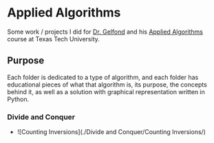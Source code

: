 # Applied Algorithms
Some work / projects I did for [Dr. Gelfond](http://redwood.cs.ttu.edu/~mgelfond) and his [Applied Algorithms](http://redwood.cs.ttu.edu/~mgelfond/FALL-2012/slides.pdf) course at Texas Tech University.

## Purpose
Each folder is dedicated to a type of algorithm, and each folder has educational pieces of what that algorithm is, its purpose, the concepts behind it, as well as a solution with graphical representation written in Python.

### Divide and Conquer
- ![Counting Inversions](./Divide and Conquer/Counting Inversions/)
